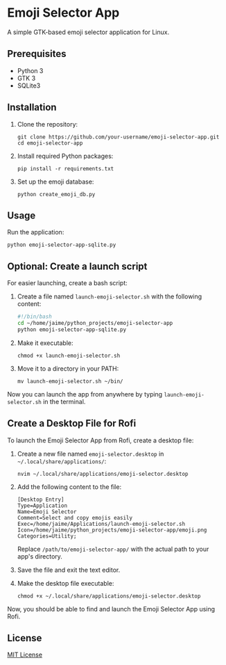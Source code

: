 # Emoji Selector App

A simple GTK-based emoji selector application for Linux.

## Prerequisites

- Python 3
- GTK 3
- SQLite3

## Installation

1. Clone the repository:
   ```
   git clone https://github.com/your-username/emoji-selector-app.git
   cd emoji-selector-app
   ```

2. Install required Python packages:
   ```
   pip install -r requirements.txt
   ```

3. Set up the emoji database:
   ```
   python create_emoji_db.py
   ```

## Usage

Run the application:

```
python emoji-selector-app-sqlite.py
```

## Optional: Create a launch script

For easier launching, create a bash script:

1. Create a file named `launch-emoji-selector.sh` with the following content:
   ```bash
   #!/bin/bash
   cd ~/home/jaime/python_projects/emoji-selector-app
   python emoji-selector-app-sqlite.py
   ```

2. Make it executable:
   ```
   chmod +x launch-emoji-selector.sh
   ```

3. Move it to a directory in your PATH:
   ```
   mv launch-emoji-selector.sh ~/bin/
   ```

Now you can launch the app from anywhere by typing `launch-emoji-selector.sh` in the terminal.

## Create a Desktop File for Rofi

To launch the Emoji Selector App from Rofi, create a desktop file:

1. Create a new file named `emoji-selector.desktop` in `~/.local/share/applications/`:
   ```
   nvim ~/.local/share/applications/emoji-selector.desktop
   ```

2. Add the following content to the file:
   ```
   [Desktop Entry]
   Type=Application
   Name=Emoji Selector
   Comment=Select and copy emojis easily
   Exec=/home/jaime/Applications/launch-emoji-selector.sh
   Icon=/home/jaime/python_projects/emoji-selector-app/emoji.png
   Categories=Utility;
   ```

   Replace `/path/to/emoji-selector-app/` with the actual path to your app's directory.

3. Save the file and exit the text editor.

4. Make the desktop file executable:
   ```
   chmod +x ~/.local/share/applications/emoji-selector.desktop
   ```

Now, you should be able to find and launch the Emoji Selector App using Rofi.

## License

[MIT License](LICENSE)